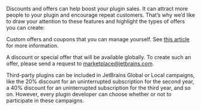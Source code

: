 [//]: # (title: Discounts and Offers)

Discounts and offers can help boost your plugin sales. It can attract more people to your plugin and encourage repeat customers. That’s why we’d like to draw your attention to these features and highlight the types of offers you can create:

<chapter title="Special offers"
id="special-offers"
initial-collapse-state="collapsed"
hide-from-structure="true"
level="3"><procedure>Custom offers and coupons that you can manage yourself. See <a href="coupon-offers.md">this article</a> for more information.</procedure> 
</chapter>

<chapter title="Global offers"
id="global-offers"
initial-collapse-state="collapsed"
hide-from-structure="true"
level="3"><procedure>A discount or special offer that will be available globally. To create such an offer, please send a request to <a href="mailto:marketplace@jetbrains.com">marketplace@jetbrains.com</a>.</procedure>
</chapter>

Third-party plugins can be included in JetBrains Global or Local campaigns, like the 20% discount for an uninterrupted subscription for the second year, a 40% discount for an uninterrupted subscription for the third year, and so on. However, every plugin developer can choose whether or not to participate in these campaigns.



